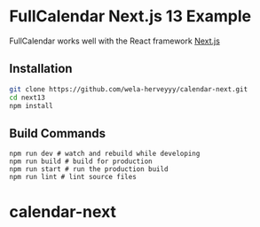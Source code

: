 
# FullCalendar Next.js 13 Example

FullCalendar works well with the React framework [Next.js](https://nextjs.org/)


## Installation

```bash
git clone https://github.com/wela-herveyyy/calendar-next.git
cd next13
npm install
```


## Build Commands

```
npm run dev # watch and rebuild while developing
npm run build # build for production
npm run start # run the production build
npm run lint # lint source files
```
# calendar-next
